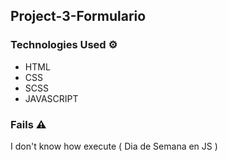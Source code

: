 ## Project-3-Formulario


### Technologies Used ⚙️

* []()HTML
* []()CSS
* []()SCSS
* []()JAVASCRIPT


### Fails ⚠️

I don't know how execute ( Dia de Semana en JS )
